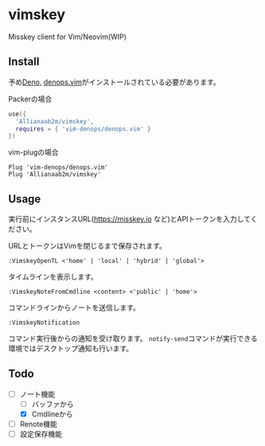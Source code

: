 # vimskey
Misskey client for Vim/Neovim(WIP)

## Install

予め[Deno](https://deno.land), [denops.vim](https://github.com/vim-denops/denops.vim)がインストールされている必要があります。

Packerの場合

```lua
use({
  'Allianaab2m/vimskey',
  requires = { 'vim-denops/denops.vim' }
})
```

vim-plugの場合
```vim
Plug 'vim-denops/denops.vim'
Plug 'Allianaab2m/vimskey'
```

## Usage
実行前にインスタンスURL(https://misskey.io など)とAPIトークンを入力してください。

URLとトークンはVimを閉じるまで保存されます。

`:VimskeyOpenTL <'home' | 'local' | 'hybrid' | 'global'>`

タイムラインを表示します。

`:VimskeyNoteFromCmdline <content> <'public' | 'home'>`

コマンドラインからノートを送信します。

`:VimskeyNotification`

コマンド実行後からの通知を受け取ります。
`notify-send`コマンドが実行できる環境ではデスクトップ通知も行います。

## Todo

- [ ] ノート機能
  - [ ] バッファから
  - [x] Cmdlineから
- [ ] Renote機能
- [ ] 設定保存機能
